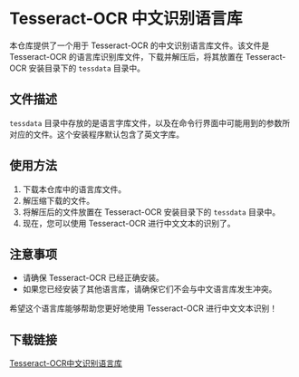# Tesseract-OCR 中文识别语言库

本仓库提供了一个用于 Tesseract-OCR 的中文识别语言库文件。该文件是 Tesseract-OCR 的语言库识别库文件，下载并解压后，将其放置在 Tesseract-OCR 安装目录下的 `tessdata` 目录中。

## 文件描述

`tessdata` 目录中存放的是语言字库文件，以及在命令行界面中可能用到的参数所对应的文件。这个安装程序默认包含了英文字库。

## 使用方法

1. 下载本仓库中的语言库文件。
2. 解压缩下载的文件。
3. 将解压后的文件放置在 Tesseract-OCR 安装目录下的 `tessdata` 目录中。
4. 现在，您可以使用 Tesseract-OCR 进行中文文本的识别了。

## 注意事项

- 请确保 Tesseract-OCR 已经正确安装。
- 如果您已经安装了其他语言库，请确保它们不会与中文语言库发生冲突。

希望这个语言库能够帮助您更好地使用 Tesseract-OCR 进行中文文本识别！

## 下载链接

[Tesseract-OCR中文识别语言库](https://pan.quark.cn/s/389d75a5ba6d)